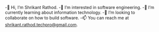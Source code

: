 -👋 Hi, I’m Shrikant Rathod.
-👀 I’m interested in software engineering.
-🌱 I’m currently learning about information technology.
-💞️ I’m looking to collaborate on how to build software.
-📫 You can reach me at shrikant.rathod.techpro@gmail.com.

<!---
ShriakntRathod/ShriakntRathod is a ✨ special ✨ repository because its `README.md` (this file) appears on your GitHub profile.
You can click the Preview link to take a look at your changes.
--->
